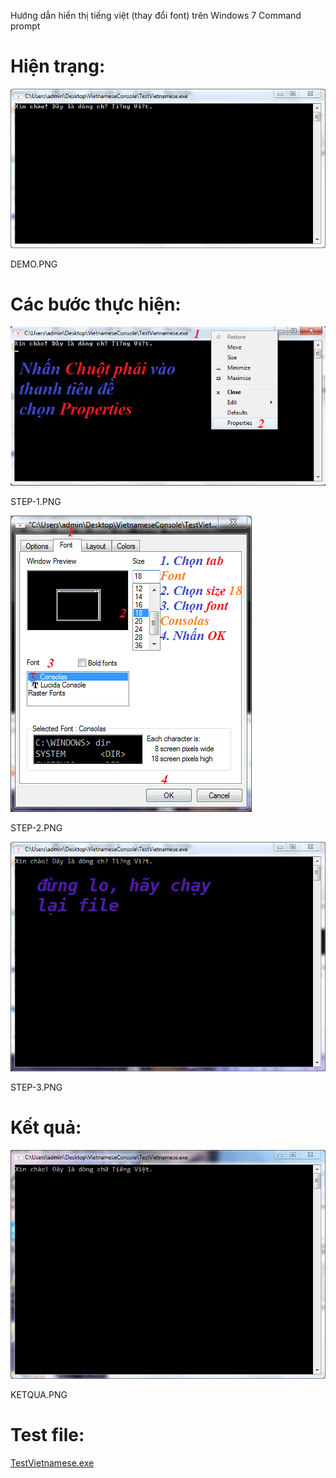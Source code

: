 Hướng dẫn hiển thị tiếng việt (thay đổi font)
trên Windows 7 Command prompt

# Hiện trạng:

![](DEMO.PNG)

DEMO.PNG

# Các bước thực hiện:

![](STEP-1.PNG)

STEP-1.PNG

![](STEP-2.PNG)

STEP-2.PNG

![](STEP-3.PNG)

STEP-3.PNG

# Kết quả:
![](KETQUA.PNG)

KETQUA.PNG

# Test file:
[TestVietnamese.exe](TestVietnamese.exe)
